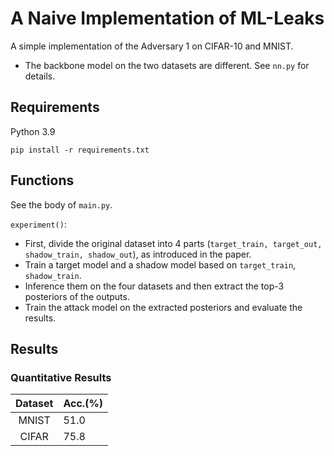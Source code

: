 # A Naive Implementation of ML-Leaks

A simple implementation of the Adversary 1 on CIFAR-10 and MNIST.

- The backbone model on the two datasets are different. See `nn.py` for details.

## Requirements

Python 3.9

```shell
pip install -r requirements.txt
```

## Functions

See the body of `main.py`.

`experiment()`:
- First, divide the original dataset into 4 parts (`target_train, target_out, shadow_train, shadow_out`), as introduced in the paper.
- Train a target model and a shadow model based on `target_train`, `shadow_train`.
- Inference them on the four datasets and then extract the top-3 posteriors of the outputs.
- Train the attack model on the extracted posteriors and evaluate the results.

## Results

### Quantitative Results

| Dataset | Acc.(%) |
|:-------:|---------|
|  MNIST  | 51.0    |
|  CIFAR  | 75.8    |
